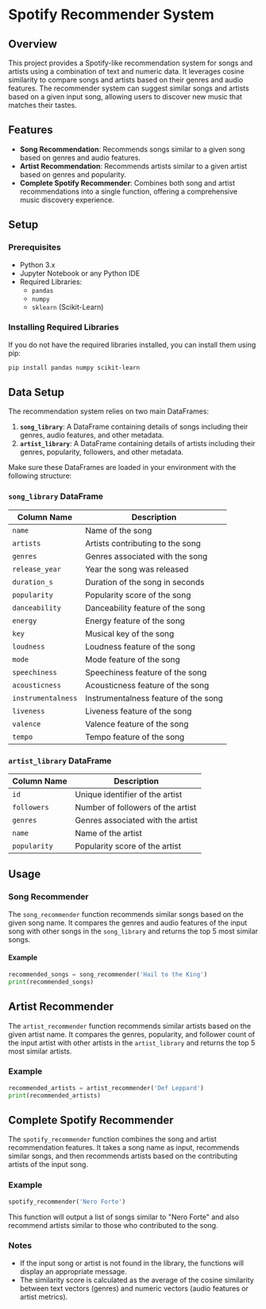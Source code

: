 # Spotify Recommender System

## Overview

This project provides a Spotify-like recommendation system for songs and artists using a combination of text and numeric data. It leverages cosine similarity to compare songs and artists based on their genres and audio features. The recommender system can suggest similar songs and artists based on a given input song, allowing users to discover new music that matches their tastes.

## Features

- **Song Recommendation**: Recommends songs similar to a given song based on genres and audio features.
- **Artist Recommendation**: Recommends artists similar to a given artist based on genres and popularity.
- **Complete Spotify Recommender**: Combines both song and artist recommendations into a single function, offering a comprehensive music discovery experience.

## Setup

### Prerequisites

- Python 3.x
- Jupyter Notebook or any Python IDE
- Required Libraries: 
  - `pandas`
  - `numpy`
  - `sklearn` (Scikit-Learn)

### Installing Required Libraries

If you do not have the required libraries installed, you can install them using pip:

```bash
pip install pandas numpy scikit-learn
```

## Data Setup

The recommendation system relies on two main DataFrames:

1. **`song_library`**: A DataFrame containing details of songs including their genres, audio features, and other metadata.
2. **`artist_library`**: A DataFrame containing details of artists including their genres, popularity, followers, and other metadata.

Make sure these DataFrames are loaded in your environment with the following structure:

### `song_library` DataFrame

| Column Name       | Description                        |
|-------------------|------------------------------------|
| `name`            | Name of the song                   |
| `artists`         | Artists contributing to the song   |
| `genres`          | Genres associated with the song    |
| `release_year`    | Year the song was released         |
| `duration_s`      | Duration of the song in seconds    |
| `popularity`      | Popularity score of the song       |
| `danceability`    | Danceability feature of the song   |
| `energy`          | Energy feature of the song         |
| `key`             | Musical key of the song            |
| `loudness`        | Loudness feature of the song       |
| `mode`            | Mode feature of the song           |
| `speechiness`     | Speechiness feature of the song    |
| `acousticness`    | Acousticness feature of the song   |
| `instrumentalness`| Instrumentalness feature of the song|
| `liveness`        | Liveness feature of the song       |
| `valence`         | Valence feature of the song        |
| `tempo`           | Tempo feature of the song          |

### `artist_library` DataFrame

| Column Name       | Description                        |
|-------------------|------------------------------------|
| `id`              | Unique identifier of the artist    |
| `followers`       | Number of followers of the artist  |
| `genres`          | Genres associated with the artist  |
| `name`            | Name of the artist                 |
| `popularity`      | Popularity score of the artist     |

## Usage

### Song Recommender

The `song_recommender` function recommends similar songs based on the given song name. It compares the genres and audio features of the input song with other songs in the `song_library` and returns the top 5 most similar songs.

#### Example

```python
recommended_songs = song_recommender('Hail to the King')
print(recommended_songs)
```

## Artist Recommender

The `artist_recommender` function recommends similar artists based on the given artist name. It compares the genres, popularity, and follower count of the input artist with other artists in the `artist_library` and returns the top 5 most similar artists.

### Example

```python
recommended_artists = artist_recommender('Def Leppard')
print(recommended_artists)
```

## Complete Spotify Recommender

The `spotify_recommender` function combines the song and artist recommendation features. It takes a song name as input, recommends similar songs, and then recommends artists based on the contributing artists of the input song.

### Example

```python
spotify_recommender('Nero Forte')
```
This function will output a list of songs similar to "Nero Forte" and also recommend artists similar to those who contributed to the song.

### Notes

- If the input song or artist is not found in the library, the functions will display an appropriate message.
- The similarity score is calculated as the average of the cosine similarity between text vectors (genres) and numeric vectors (audio features or artist metrics).

```



